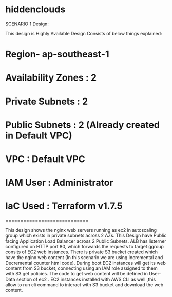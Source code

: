 # hiddenclouds

SCENARIO 1 Design:

This design is Highly Available Design Consists of below things explained:

# Region- ap-southeast-1
# Availability Zones : 2
# Private Subnets : 2
# Public Subnets : 2 (Already created in Default VPC)
# VPC : Default VPC
# IAM User : Administrator
# IaC Used : Terraform v1.7.5

============================

This design shows the nginx web servers running as ec2 in autoscaling group which exists in private subnets across 2 AZs.
This Design have Public facing Application Load Balancer across 2 Public Subnets.
ALB has listerner configured on HTTP port 80, which forwards the requests to target ggroup consits of EC2 web instances.
There is private S3 bucket created which have the nginx web content (In this scenario we are using Incremental and Decremental counter html code).
During boot EC2 instances will get its web content from S3 bucket, connecting using an IAM role assigned to them with S3 get policies.
The code to get web content will be defined in User-Data section of ec2 .
EC2 instances installed with AWS CLI as well ,this allow to run cli command to interact with S3 bucket and download the web content.




